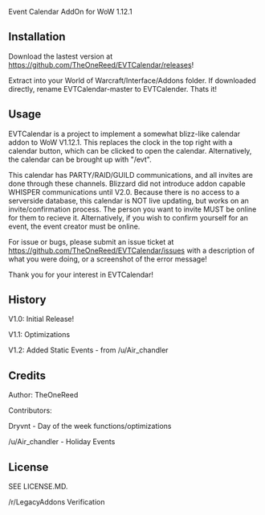 Event Calendar AddOn for WoW 1.12.1

## Installation

Download the lastest version at https://github.com/TheOneReed/EVTCalendar/releases!

Extract into your World of Warcraft/Interface/Addons folder. If downloaded directly, rename EVTCalendar-master to EVTCalender.
Thats it!

## Usage

EVTCalendar is a project to implement a somewhat blizz-like calendar addon to WoW V1.12.1.
This replaces the clock in the top right with a calendar button, which can be clicked to open the calendar. Alternatively, the calendar can be brought up with "/evt".

This calendar has PARTY/RAID/GUILD communications, and all invites are done through these channels. Blizzard did not
introduce addon capable WHISPER communications until V2.0. Because there is no access to a serverside database, this 
calendar is NOT live updating, but works on an invite/confirmation process. The person you want to invite MUST be online
for them to recieve it. Alternatively, if you wish to confirm yourself for an event, the event creator must be online.

For issue or bugs, please submit an issue ticket at https://github.com/TheOneReed/EVTCalendar/issues with a description of what you
were doing, or a screenshot of the error message!

Thank you for your interest in EVTCalendar!

## History

V1.0: Initial Release!

V1.1: Optimizations

V1.2: Added Static Events - from /u/Air_chandler

## Credits

Author: 
TheOneReed

Contributors:

Dryvnt - Day of the week functions/optimizations

/u/Air_chandler - Holiday Events

## License

SEE LICENSE.MD.

/r/LegacyAddons Verification

